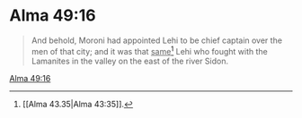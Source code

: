 # Alma 49:16

> And behold, Moroni had appointed Lehi to be chief captain over the men of that city; and it was that <u>same</u>[^a] Lehi who fought with the Lamanites in the valley on the east of the river Sidon.

[Alma 49:16](https://www.churchofjesuschrist.org/study/scriptures/bofm/alma/49?lang=eng&id=p16#p16)


[^a]: [[Alma 43.35|Alma 43:35]].  
